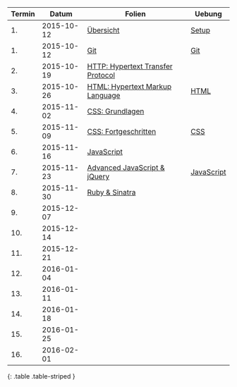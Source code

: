 | Termin | Datum      | Folien                                                  | Uebung                        |
|--------|------------|---------------------------------------------------------|-------------------------------|
| 1.     | 2015-10-12 | [Übersicht](slides/start.html)                          | [Setup](exercises/setup.html) |
| 1.     | 2015-10-12 | [Git](slides/git.html)                                  | [Git](exercises/git.html) |
| 2.     | 2015-10-19 | [HTTP: Hypertext Transfer Protocol](slides/http.html)   | |
| 3.     | 2015-10-26 | [HTML: Hypertext Markup Language](slides/html.html)     | [HTML](exercises/html.html) |
| 4.     | 2015-11-02 | [CSS: Grundlagen](slides/css-basics.html)               | |
| 5.     | 2015-11-09 | [CSS: Fortgeschritten](slides/css-advanced.html)        | [CSS](exercises/css.html) |
| 6.     | 2015-11-16 | [JavaScript](slides/javascript.html)                    | |
| 7.     | 2015-11-23 | [Advanced JavaScript & jQuery](slides/advanced-javascript-and-jquery.html) | [JavaScript](exercises/javascript.html) |
| 8.     | 2015-11-30 | [Ruby & Sinatra](slides/ruby-sinatra.html)              | |
| 9.     | 2015-12-07 | | |
| 10.     | 2015-12-14 | | |
| 11.     | 2015-12-21 | | |
| 12.     | 2016-01-04 | | |
| 13.     | 2016-01-11 | | |
| 14.     | 2016-01-18 | | |
| 15.     | 2016-01-25 | | |
| 16.     | 2016-02-01 | | |
{: .table .table-striped }
